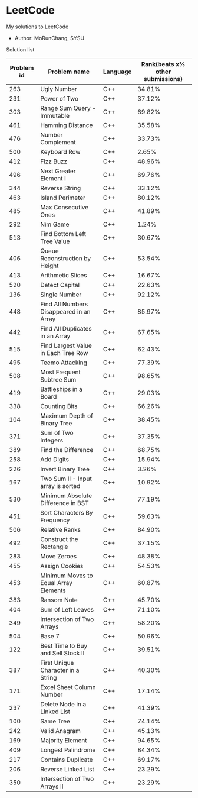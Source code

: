 # LeetCode
My solutions to LeetCode


+ Author: MoRunChang, SYSU


Solution list

Problem id|Problem name|Language|Rank(beats x% other submissions)
---|---|---|---
263|Ugly Number|C++|34.81%
231|Power of Two|C++|37.12%
303|Range Sum Query - Immutable|C++|69.82%
461|Hamming Distance|C++|35.58%
476|Number Complement|C++|33.73%
500|Keyboard Row|C++|2.65%
412|Fizz Buzz|C++|48.96%
496|Next Greater Element I|C++|69.76%
344|Reverse String|C++|33.12%
463|Island Perimeter|C++|80.12%
485|Max Consecutive Ones|C++|41.89%
292|Nim Game|C++|1.24%
513|Find Bottom Left Tree Value|C++|30.67%
406|Queue Reconstruction by Height|C++|53.54%
413|Arithmetic Slices|C++|16.67%
520|Detect Capital|C++|22.63%
136|Single Number|C++|92.12%
448|Find All Numbers Disappeared in an Array|C++|85.97%
442|Find All Duplicates in an Array|C++|67.65%
515|Find Largest Value in Each Tree Row|C++|62.43%
495|Teemo Attacking|C++|77.39%
508|Most Frequent Subtree Sum|C++|98.65%
419|Battleships in a Board|C++|29.03%
338|Counting Bits|C++|66.26%
104|Maximum Depth of Binary Tree|C++|38.45%
371|Sum of Two Integers|C++|37.35%
389|Find the Difference|C++|68.75%
258|Add Digits|C++|15.94%
226|Invert Binary Tree|C++|3.26%
167|Two Sum II - Input array is sorted|C++|10.92%
530|Minimum Absolute Difference in BST|C++|77.19%
451|Sort Characters By Frequency|C++|59.63%
506|Relative Ranks|C++|84.90%
492|Construct the Rectangle|C++|37.15%
283|Move Zeroes|C++|48.38%
455|Assign Cookies|C++|54.53%
453|Minimum Moves to Equal Array Elements|C++|60.87%
383|Ransom Note|C++|45.70%
404|Sum of Left Leaves|C++|71.10%
349|Intersection of Two Arrays|C++|58.20%
504|Base 7|C++|50.96% 
122|Best Time to Buy and Sell Stock II|C++|39.51%
387|First Unique Character in a String|C++|40.30%
171|Excel Sheet Column Number|C++|17.14%
237|Delete Node in a Linked List|C++|41.39%
100|Same Tree|C++|74.14%
242|Valid Anagram|C++|45.13%
169|Majority Element|C++|94.65%
409|Longest Palindrome|C++|84.34%
217|Contains Duplicate|C++|69.17%
206|Reverse Linked List|C++|23.29%
350|Intersection of Two Arrays II|C++|23.29%






